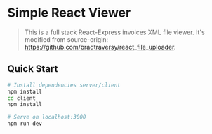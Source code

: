 # Simple React Viewer

> This is a full stack React-Express invoices XML file viewer.
It's modified from source-origin: https://github.com/bradtraversy/react_file_uploader.

## Quick Start

```bash
# Install dependencies server/client
npm install
cd client
npm install

# Serve on localhost:3000
npm run dev
```
